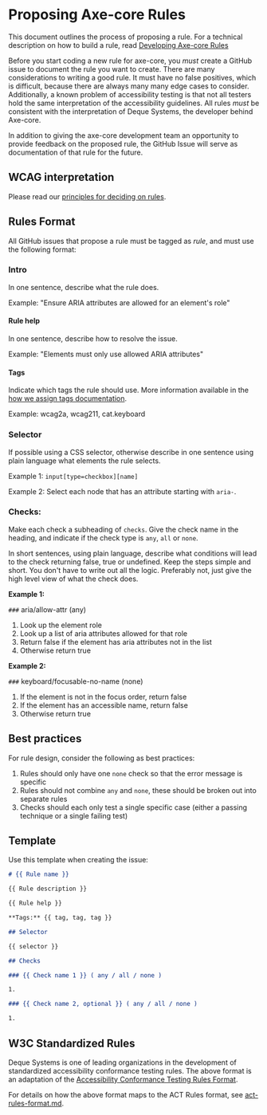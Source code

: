 # Proposing Axe-core Rules

This document outlines the process of proposing a rule. For a technical description on how to build a rule, read [Developing Axe-core Rules](./rule-development.md)

Before you start coding a new rule for axe-core, you _must_ create a GitHub issue to document the rule you want to create. There are many considerations to writing a good rule. It must have no false positives, which is difficult, because there are always many many edge cases to consider. Additionally, a known problem of accessibility testing is that not all testers hold the same interpretation of the accessibility guidelines. All rules _must_ be consistent with the interpretation of Deque Systems, the developer behind Axe-core.

In addition to giving the axe-core development team an opportunity to provide feedback on the proposed rule, the GitHub Issue will serve as documentation of that rule for the future.

## WCAG interpretation

Please read our [principles for deciding on rules](./accessibility-supported.md).

## Rules Format

All GitHub issues that propose a rule must be tagged as _rule_, and must use the following format:

### Intro

In one sentence, describe what the rule does.

Example: "Ensure ARIA attributes are allowed for an element's role"

#### Rule help

In one sentence, describe how to resolve the issue.

Example: "Elements must only use allowed ARIA attributes"

#### Tags

Indicate which tags the rule should use. More information available in the [how we assign tags documentation](https://github.com/dequelabs/axe-core/blob/develop/doc/API.md#axe-core-tags).

Example: wcag2a, wcag211, cat.keyboard

### Selector

If possible using a CSS selector, otherwise describe in one sentence using plain language what elements the rule selects.

Example 1: `input[type=checkbox][name]`

Example 2: Select each node that has an attribute starting with `aria-`.

### Checks:

Make each check a subheading of `checks`. Give the check name in the heading, and indicate if the check type is `any`, `all` or `none`.

In short sentences, using plain language, describe what conditions will lead to the check returning false, true or undefined. Keep the steps simple and short. You don't have to write out all the logic. Preferably not, just give the high level view of what the check does.

**Example 1:**

`###` aria/allow-attr (any)

1. Look up the element role
2. Look up a list of aria attributes allowed for that role
3. Return false if the element has aria attributes not in the list
4. Otherwise return true

**Example 2:**

`###` keyboard/focusable-no-name (none)

1. If the element is not in the focus order, return false
2. If the element has an accessible name, return false
3. Otherwise return true

## Best practices

For rule design, consider the following as best practices:

1. Rules should only have one `none` check so that the error message is specific
2. Rules should not combine `any` and `none`, these should be broken out into separate rules
3. Checks should each only test a single specific case (either a passing technique or a single failing test)

## Template

Use this template when creating the issue:

```markdown
# {{ Rule name }}

{{ Rule description }}

{{ Rule help }}

**Tags:** {{ tag, tag, tag }}

## Selector

{{ selector }}

## Checks

### {{ Check name 1 }} ( any / all / none )

1.

### {{ Check name 2, optional }} ( any / all / none )

1.
```

## W3C Standardized Rules

Deque Systems is one of leading organizations in the development of standardized accessibility conformance testing rules. The above format is an adaptation of the [Accessibility Conformance Testing Rules Format](https://www.w3.org/TR/act-rules-format/).

For details on how the above format maps to the ACT Rules format, see [act-rules-format.md](./act-rules-format.md).

